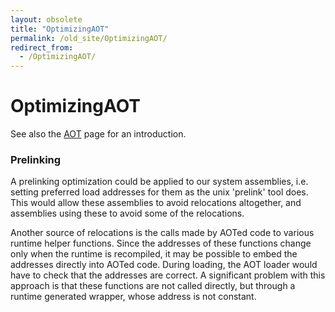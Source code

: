 ```yaml
---
layout: obsolete
title: "OptimizingAOT"
permalink: /old_site/OptimizingAOT/
redirect_from:
  - /OptimizingAOT/
---
```


OptimizingAOT
=============

 See also the [AOT]({{site.github.url}}/old_site/AOT "AOT") page for an introduction.

### Prelinking

A prelinking optimization could be applied to our system assemblies, i.e. setting preferred load addresses for them as the unix 'prelink' tool does. This would allow these assemblies to avoid relocations altogether, and assemblies using these to avoid some of the relocations.

Another source of relocations is the calls made by AOTed code to various runtime helper functions. Since the addresses of these functions change only when the runtime is recompiled, it may be possible to embed the addresses directly into AOTed code. During loading, the AOT loader would have to check that the addresses are correct. A significant problem with this approach is that these functions are not called directly, but through a runtime generated wrapper, whose address is not constant.

